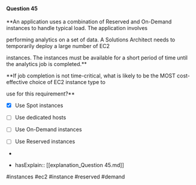#### Question  45


**An application uses a combination of Reserved and On-Demand instances to handle typical load. The application involves

performing analytics on a set of data. A Solutions Architect needs to temporarily deploy a large number of EC2

instances. The instances must be available for a short period of time until the analytics job is completed.**


**If job completion is not time-critical, what is likely to be the MOST cost-effective choice of EC2 instance type to

use for this requirement?**


- [x] Use Spot instances


- [ ] Use dedicated hosts


- [ ] Use On-Demand instances


- [ ] Use Reserved instances


*

- hasExplain:: [[explanation_Question  45.md]]

#instances #ec2 #instance #reserved #demand 
